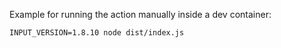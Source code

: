 Example for running the action manually inside a dev container:

```
INPUT_VERSION=1.8.10 node dist/index.js
```
